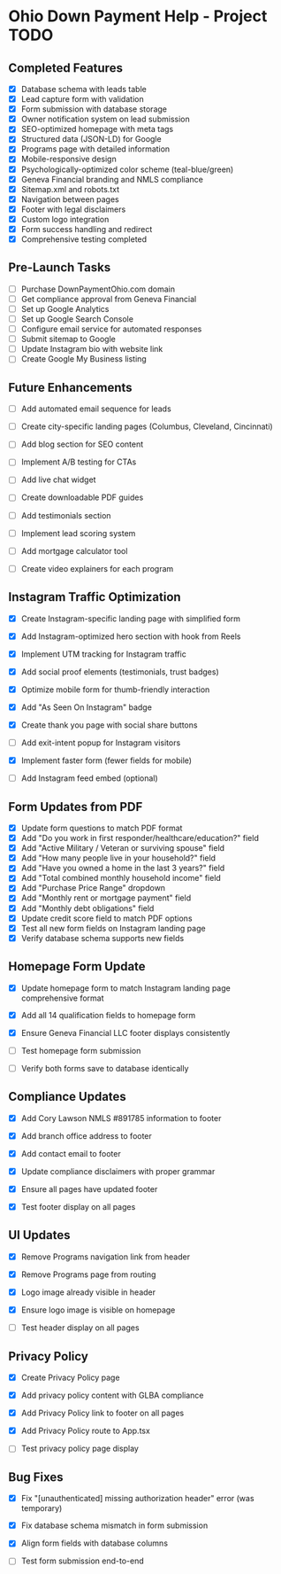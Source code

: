 # Ohio Down Payment Help - Project TODO

## Completed Features

- [x] Database schema with leads table
- [x] Lead capture form with validation
- [x] Form submission with database storage
- [x] Owner notification system on lead submission
- [x] SEO-optimized homepage with meta tags
- [x] Structured data (JSON-LD) for Google
- [x] Programs page with detailed information
- [x] Mobile-responsive design
- [x] Psychologically-optimized color scheme (teal-blue/green)
- [x] Geneva Financial branding and NMLS compliance
- [x] Sitemap.xml and robots.txt
- [x] Navigation between pages
- [x] Footer with legal disclaimers
- [x] Custom logo integration
- [x] Form success handling and redirect
- [x] Comprehensive testing completed

## Pre-Launch Tasks

- [ ] Purchase DownPaymentOhio.com domain
- [ ] Get compliance approval from Geneva Financial
- [ ] Set up Google Analytics
- [ ] Set up Google Search Console
- [ ] Configure email service for automated responses
- [ ] Submit sitemap to Google
- [ ] Update Instagram bio with website link
- [ ] Create Google My Business listing

## Future Enhancements

- [ ] Add automated email sequence for leads
- [ ] Create city-specific landing pages (Columbus, Cleveland, Cincinnati)
- [ ] Add blog section for SEO content
- [ ] Implement A/B testing for CTAs
- [ ] Add live chat widget
- [ ] Create downloadable PDF guides
- [ ] Add testimonials section
- [ ] Implement lead scoring system
- [ ] Add mortgage calculator tool
- [ ] Create video explainers for each program




## Instagram Traffic Optimization

- [x] Create Instagram-specific landing page with simplified form
- [x] Add Instagram-optimized hero section with hook from Reels
- [x] Implement UTM tracking for Instagram traffic
- [x] Add social proof elements (testimonials, trust badges)
- [x] Optimize mobile form for thumb-friendly interaction
- [x] Add "As Seen On Instagram" badge
- [x] Create thank you page with social share buttons
- [ ] Add exit-intent popup for Instagram visitors
- [x] Implement faster form (fewer fields for mobile)
- [ ] Add Instagram feed embed (optional)




## Form Updates from PDF

- [x] Update form questions to match PDF format
- [x] Add "Do you work in first responder/healthcare/education?" field
- [x] Add "Active Military / Veteran or surviving spouse" field
- [x] Add "How many people live in your household?" field
- [x] Add "Have you owned a home in the last 3 years?" field
- [x] Add "Total combined monthly household income" field
- [x] Add "Purchase Price Range" dropdown
- [x] Add "Monthly rent or mortgage payment" field
- [x] Add "Monthly debt obligations" field
- [x] Update credit score field to match PDF options
- [x] Test all new form fields on Instagram landing page
- [x] Verify database schema supports new fields

## Homepage Form Update

- [x] Update homepage form to match Instagram landing page comprehensive format
- [x] Add all 14 qualification fields to homepage form
- [x] Ensure Geneva Financial LLC footer displays consistently
- [ ] Test homepage form submission
- [ ] Verify both forms save to database identically




## Compliance Updates

- [x] Add Cory Lawson NMLS #891785 information to footer
- [x] Add branch office address to footer
- [x] Add contact email to footer
- [x] Update compliance disclaimers with proper grammar
- [x] Ensure all pages have updated footer
- [x] Test footer display on all pages




## UI Updates

- [x] Remove Programs navigation link from header
- [x] Remove Programs page from routing
- [x] Logo image already visible in header
- [x] Ensure logo image is visible on homepage
- [ ] Test header display on all pages




## Privacy Policy

- [x] Create Privacy Policy page
- [x] Add privacy policy content with GLBA compliance
- [x] Add Privacy Policy link to footer on all pages
- [x] Add Privacy Policy route to App.tsx
- [ ] Test privacy policy page display




## Bug Fixes

- [x] Fix "[unauthenticated] missing authorization header" error (was temporary)
- [x] Fix database schema mismatch in form submission
- [x] Align form fields with database columns
- [ ] Test form submission end-to-end

